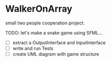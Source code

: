 # WalkerOnArray

small two people cooperation project.

TODO:
let's make a snake game using SFML...
- [ ] extract a OutputInterface and InputInterface
- [ ] write and run Tests
- [ ] create UML diagram with game structure

